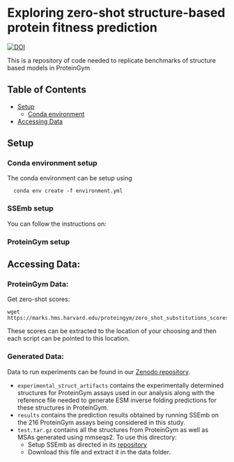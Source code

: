 # Exploring zero-shot structure-based protein fitness prediction
[![DOI](https://zenodo.org/badge/DOI/10.5281/zenodo.13819823.svg)](https://doi.org/10.5281/zenodo.13819823)

This is a repository of code needed to replicate benchmarks of structure based models in ProteinGym

## Table of Contents
  * [Setup](#setup)
    * [Conda environment](#conda)
  * [Accessing Data](#access_data)

## Setup
### Conda environment setup
The conda environment can be setup using 
```
  conda env create -f environment.yml
```
### SSEmb setup
You can follow the instructions on:

### ProteinGym setup

## Accessing Data:

### ProteinGym Data:
Get zero-shot scores:
```
wget https://marks.hms.harvard.edu/proteingym/zero_shot_substitutions_scores.zip
```
These scores can be extracted to the location of your choosing and then each script can be pointed to this location.

### Generated Data:
Data to run experiments can be found in our [Zenodo repository](https://doi.org/10.5281/zenodo.13819823).

  * `experimental_struct_artifacts` contains the experimentally determined structures
for ProteinGym assays used in our analysis along with the reference file needed to
generate ESM inverse folding predictions for these structures in ProteinGym.
  * `results` contains the prediction results obtained by running SSEmb on the 216
ProteinGym assays being considered in this study.
  * `test.tar.gz` contains all the structures from ProteinGym as well as MSAs generated
using mmseqs2. To use this directory:
    * Setup SSEmb as directed in its [repository](https://github.com/KULL-Centre/_2023_Blaabjerg_SSEmb)
    * Download this file and extract it in the data folder.


